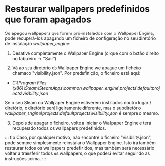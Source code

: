 # Restaurar wallpapers predefinidos que foram apagados

Se apagou wallpapers que foram pré-instalados com o Wallpaper Engine, pode recuperá-los apagando um ficheiro de configuração no seu diretório de instalação *wallpaper_engine*:

1. Desative completamente o Wallpaper Engine (clique com o botão direito no tabuleiro -> "Sair")

2. Vá ao seu diretório do Wallpaper Engine we apague um ficheiro chamado "visibility.json". Por predefinição, o ficheiro está aqui:

* *C:\Program Files (x86)\Steam\SteamApps\common\wallpaper_engine\projects\defaultprojects\visibility.json*

Se o seu Steam ou Wallpaper Engine estiverem instalados noutro lugar / diretório, o diretório será ligeiramente diferente, mas o subdiretório *wallpaper_engine\projects\defaultprojects\visibility.json* é sempre o mesmo.

3. Depois de apagar o ficheiro, volte a iniciar o Wallpaper Engine e terá recuperado todos os wallpapers predefinidos.

::: tip
Caso, por qualquer motivo, não encontre o ficheiro "visibility.json", pode sempre simplesmente reinstalar o Wallpaper Engine. Isto irá também restaurar todos os wallpapers predefinidos, mas também será necessário voltar a transferir todos os wallpapers, o que poderá evitar seguindo as instruções acima.
:::